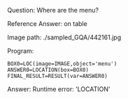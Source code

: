 Question: Where are the menu?

Reference Answer: on table

Image path: ./sampled_GQA/442161.jpg

Program:

```
BOX0=LOC(image=IMAGE,object='menu')
ANSWER0=LOCATION(box=BOX0)
FINAL_RESULT=RESULT(var=ANSWER0)
```
Answer: Runtime error: 'LOCATION'


